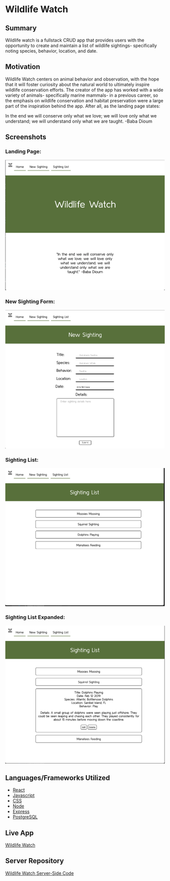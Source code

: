 
# Wildlife Watch

## Summary

Wildlife watch is a fullstack CRUD app that provides users with the opportunity to create and maintain a list of wildlife sightings- specifically noting species, behavior, location, and date. 

## Motivation

Wildlife Watch centers on animal behavior and observation, with the hope that it will foster curiosity about the natural world to ultimately inspire wildlife conservation efforts. The creator of the app has worked with a wide variety of animals- specifically marine mammals- in a previous career, so the emphasis on wildlife conservation and habitat preservation were a large part of the inspiration behind the app. After all, as the landing page states:
> 
In the end we will conserve only what we love; we will love only what we understand; we will understand only what we are taught. -Baba Dioum

## Screenshots

### Landing Page:
![Landing Page](/src/Photos/LandingPage.png)
### New Sighting Form:
![New Sighting Form](/src/Photos/NewSightingForm.png)
### Sighting List:
![Sighting List](/src/Photos/SightingList.png)
### Sighting List Expanded:
![Sighting List Expanded](/src/Photos/SightingListExpanded.png)

## Languages/Frameworks Utilized

* [React](https://reactjs.org/)
* [Javascript](https://www.javascript.com/)
* [CSS](https://developer.mozilla.org/en-US/docs/Web/CSS/Reference)
* [Node](https://nodejs.org/en/)
* [Express](https://expressjs.com/)
* [PostgreSQL](https://www.postgresql.org/)

## Live App
[Wildlife Watch](https://wildlife-app.klguenth.now.sh/)

## Server Repository
[Wildlife Watch Server-Side Code](https://github.com/klguenth/wildlife-api)
